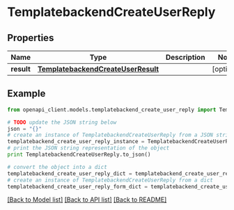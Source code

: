 # TemplatebackendCreateUserReply


## Properties
Name | Type | Description | Notes
------------ | ------------- | ------------- | -------------
**result** | [**TemplatebackendCreateUserResult**](TemplatebackendCreateUserResult.md) |  | [optional] 

## Example

```python
from openapi_client.models.templatebackend_create_user_reply import TemplatebackendCreateUserReply

# TODO update the JSON string below
json = "{}"
# create an instance of TemplatebackendCreateUserReply from a JSON string
templatebackend_create_user_reply_instance = TemplatebackendCreateUserReply.from_json(json)
# print the JSON string representation of the object
print TemplatebackendCreateUserReply.to_json()

# convert the object into a dict
templatebackend_create_user_reply_dict = templatebackend_create_user_reply_instance.to_dict()
# create an instance of TemplatebackendCreateUserReply from a dict
templatebackend_create_user_reply_form_dict = templatebackend_create_user_reply.from_dict(templatebackend_create_user_reply_dict)
```
[[Back to Model list]](../README.md#documentation-for-models) [[Back to API list]](../README.md#documentation-for-api-endpoints) [[Back to README]](../README.md)


